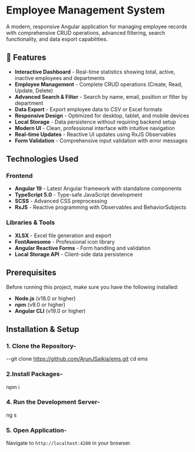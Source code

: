 # Employee Management System

A modern, responsive Angular application for managing employee records with comprehensive CRUD operations, advanced filtering, search functionality, and data export capabilities.

## 🚀 Features

- **Interactive Dashboard** - Real-time statistics showing total, active, inactive employees and departments
- **Employee Management** - Complete CRUD operations (Create, Read, Update, Delete)
- **Advanced Search & Filter** - Search by name, email, position or filter by department
- **Data Export** - Export employee data to CSV or Excel formats
- **Responsive Design** - Optimized for desktop, tablet, and mobile devices
- **Local Storage** - Data persistence without requiring backend setup
- **Modern UI** - Clean, professional interface with intuitive navigation
- **Real-time Updates** - Reactive UI updates using RxJS Observables
- **Form Validation** - Comprehensive input validation with error messages

## Technologies Used

### Frontend

- **Angular 19** - Latest Angular framework with standalone components
- **TypeScript 5.0** - Type-safe JavaScript development
- **SCSS** - Advanced CSS preprocessing
- **RxJS** - Reactive programming with Observables and BehaviorSubjects

### Libraries & Tools

- **XLSX** - Excel file generation and export
- **FontAwesome** - Professional icon library
- **Angular Reactive Forms** - Form handling and validation
- **Local Storage API** - Client-side data persistence

## Prerequisites

Before running this project, make sure you have the following installed:

- **Node.js** (v18.0 or higher)
- **npm** (v9.0 or higher)
- **Angular CLI** (v19.0 or higher)

## Installation & Setup

### 1. Clone the Repository-

--git clone https://github.com/ArunJSaikia/ems.git
cd ems

### 2.Install Packages-

npm i

### 4. Run the Development Server-

ng s

### 5. Open Application-

Navigate to `http://localhost:4200` in your browser.
